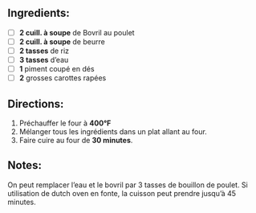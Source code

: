 ## Ingredients:
- [ ] **2 cuill. à soupe** de Bovril au poulet
- [ ] **2 cuill. à soupe** de beurre
- [ ] **2 tasses** de riz
- [ ] **3 tasses** d’eau
- [ ] **1** piment coupé en dés
- [ ] **2** grosses carottes rapées

## Directions:
1. Préchauffer le four à **400°F**
2. Mélanger tous les ingrédients dans un plat allant au four.
3. Faire cuire au four de **30 minutes**.

## Notes:
On peut remplacer l’eau et le bovril par 3 tasses de bouillon de poulet.
Si utilisation de dutch oven en fonte, la cuisson peut prendre jusqu’à 45 minutes.